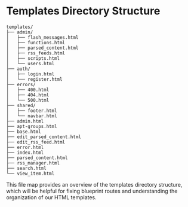 # Templates Directory Structure

```
templates/
├── admin/
│   ├── flash_messages.html
│   ├── functions.html
│   ├── parsed_content.html
│   ├── rss_feeds.html
│   ├── scripts.html
│   └── users.html
├── auth/
│   ├── login.html
│   └── register.html
├── errors/
│   ├── 400.html
│   ├── 404.html
│   └── 500.html
├── shared/
│   ├── footer.html
│   └── navbar.html
├── admin.html
├── apt-groups.html
├── base.html
├── edit_parsed_content.html
├── edit_rss_feed.html
├── error.html
├── index.html
├── parsed_content.html
├── rss_manager.html
├── search.html
└── view_item.html
```

This file map provides an overview of the templates directory structure, which will be helpful for fixing blueprint routes and understanding the organization of our HTML templates.
